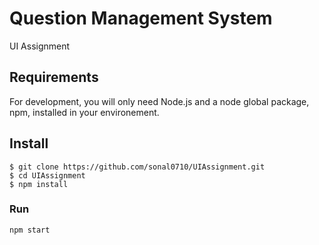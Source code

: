 # Question Management System
UI Assignment

## Requirements

For development, you will only need Node.js and a node global package, npm, installed in your environement.


## Install

    $ git clone https://github.com/sonal0710/UIAssignment.git
    $ cd UIAssignment
    $ npm install

### Run
```
npm start
```
